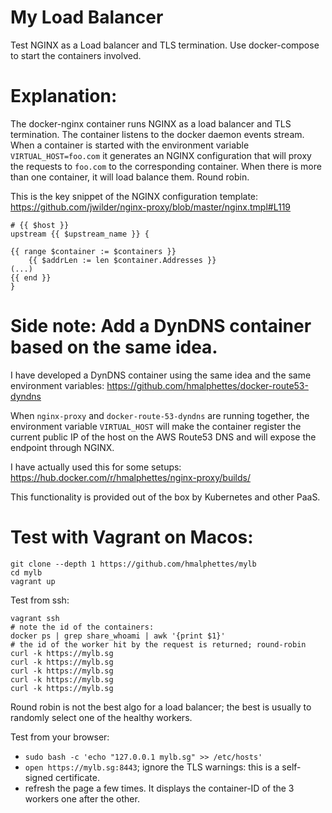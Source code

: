My Load Balancer
================

Test NGINX as a Load balancer and TLS termination.
Use docker-compose to start the containers involved.

Explanation:
============
The docker-nginx container runs NGINX as a load balancer and TLS termination.
The container listens to the docker daemon events stream.
When a container is started with the environment variable `VIRTUAL_HOST=foo.com` it generates an NGINX configuration that will proxy the requests to `foo.com` to the corresponding container.
When there is more than one container, it will load balance them. Round robin.

This is the key snippet of the NGINX configuration template:
https://github.com/jwilder/nginx-proxy/blob/master/nginx.tmpl#L119
```
# {{ $host }}
upstream {{ $upstream_name }} {

{{ range $container := $containers }}
	{{ $addrLen := len $container.Addresses }}
(...)
{{ end }}
}
```

Side note: Add a DynDNS container based on the same idea.
==========================================================
I have developed a DynDNS container using the same idea and the same environment variables: https://github.com/hmalphettes/docker-route53-dyndns

When `nginx-proxy` and `docker-route-53-dyndns` are running together, the environment variable `VIRTUAL_HOST` will make the container register the current public IP of the host on the AWS Route53 DNS and will expose the endpoint through NGINX.

I have actually used this for some setups: https://hub.docker.com/r/hmalphettes/nginx-proxy/builds/

This functionality is provided out of the box by Kubernetes and other PaaS.

Test with Vagrant on Macos:
===========================
```
git clone --depth 1 https://github.com/hmalphettes/mylb
cd mylb
vagrant up
```

Test from ssh:
```
vagrant ssh
# note the id of the containers:
docker ps | grep share_whoami | awk '{print $1}'
# the id of the worker hit by the request is returned; round-robin
curl -k https://mylb.sg
curl -k https://mylb.sg
curl -k https://mylb.sg
curl -k https://mylb.sg
curl -k https://mylb.sg
```
Round robin is not the best algo for a load balancer; the best is usually to randomly select one of the healthy workers.

Test from your browser:
- `sudo bash -c 'echo "127.0.0.1 mylb.sg" >> /etc/hosts'`
- `open https://mylb.sg:8443`; ignore the TLS warnings: this is a self-signed certificate.
- refresh the page a few times. It displays the container-ID of the 3 workers one after the other.



